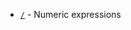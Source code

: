 - [`/`](https://www.gnu.org/software/coreutils/manual/html_node/Numeric-expressions.html#index-_002f) - Numeric expressions
